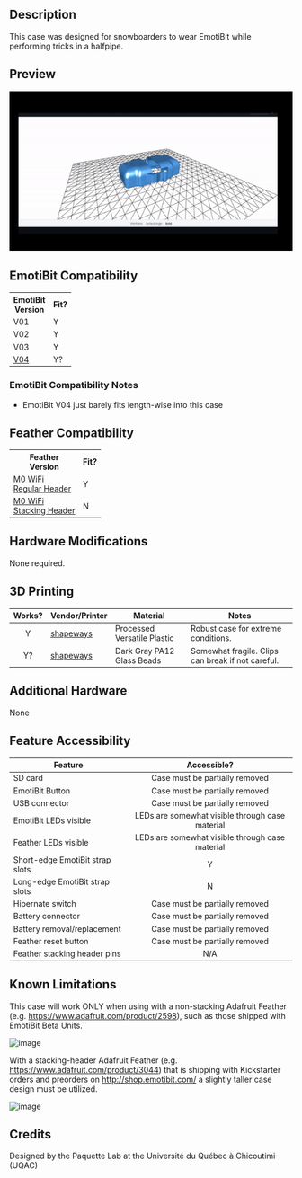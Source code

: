 ## Description
This case was designed for snowboarders to wear EmotiBit while performing tricks in a halfpipe. 

## Preview
![](./assets/preview.gif)

## EmotiBit Compatibility
<!--- This table is written in minified html to permit scraping into a sub-table in the root EmotiBit_Cases/readme.md -->
<table><tr><th>EmotiBit<br>Version</th><th>Fit?</th></tr><tr><td>V01</td><td>Y</td></tr><tr><td>V02</td><td>Y</td></tr><tr><td>V03</td><td>Y</td></tr><tr><td><a href=https://github.com/EmotiBit/EmotiBit_Cases/tree/feat-reorg-cases/EmotiBit_3D_Models/V04>V04</a></td><td>Y?</td></tr></table>

### EmotiBit Compatibility Notes
- EmotiBit V04 just barely fits length-wise into this case

## Feather Compatibility
<!--- This table is written in minified html to permit scraping into a sub-table in the root EmotiBit_Cases/readme.md -->
<table><tr><th>Feather<br>Version</th><th>Fit?</th></tr><tr><td><a href=https://www.adafruit.com/product/2598>M0 WiFi<br>Regular Header</a></td><td>Y</td></tr><tr><td><a href=https://www.adafruit.com/product/3044>M0 WiFi<br>Stacking Header</a></td><td>N</td></tr></table>

## Hardware Modifications
None required.

## 3D Printing
| Works? | Vendor/Printer | Material | Notes |
| :----: | ------ | ------ | ------ |
| Y | [shapeways](https://www.shapeways.com/) | Processed Versatile Plastic | Robust case for extreme conditions. |
| Y? | [shapeways](https://www.shapeways.com/) | Dark Gray PA12 Glass Beads | Somewhat fragile. Clips can break if not careful. |

## Additional Hardware
None

## Feature Accessibility
| Feature | Accessible? |
| ------ | :----: |
| SD card | Case must be partially removed |
| EmotiBit Button | Case must be partially removed |
| USB connector | Case must be partially removed |
| EmotiBit LEDs visible | LEDs are somewhat visible through case material |
| Feather LEDs visible | LEDs are somewhat visible through case material |
| Short-edge EmotiBit strap slots | Y |
| Long-edge EmotiBit strap slots  | N |
| Hibernate switch | Case must be partially removed |
| Battery connector | Case must be partially removed |
| Battery removal/replacement | Case must be partially removed |
| Feather reset button | Case must be partially removed |
| Feather stacking header pins | N/A |

## Known Limitations
This case will work ONLY when using with a non-stacking Adafruit Feather (e.g. https://www.adafruit.com/product/2598), such as those shipped with EmotiBit Beta Units.

![image](https://user-images.githubusercontent.com/537062/154559508-3f8db637-875d-4ec1-a158-826584fe21fa.png)

With a stacking-header Adafruit Feather (e.g. https://www.adafruit.com/product/3044) that is shipping with Kickstarter orders and preorders on http://shop.emotibit.com/ a slightly taller case design must be utilized.

![image](https://user-images.githubusercontent.com/537062/154559660-09ad3236-1e44-480a-bae4-85da642940e3.png)

## Credits
Designed by the Paquette Lab at the Université du Québec à Chicoutimi (UQAC)
